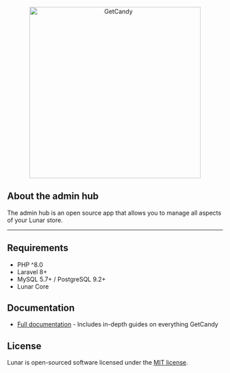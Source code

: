 <p align="center"><a href="https://lunarphp.io/" target="_blank"><img src="https://lunarphp.io/lunar_logo.svg" width="400" alt="GetCandy"></a></p>

## About the admin hub

The admin hub is an open source app that allows you to manage all aspects of your Lunar store.

---

## Requirements
- PHP ^8.0
- Laravel 8+
- MySQL 5.7+ / PostgreSQL 9.2+
- Lunar Core

## Documentation

- [Full documentation](https://docs.lunarphp.io/) - Includes in-depth guides on everything GetCandy

## License

Lunar is open-sourced software licensed under the [MIT license](https://opensource.org/licenses/MIT).
